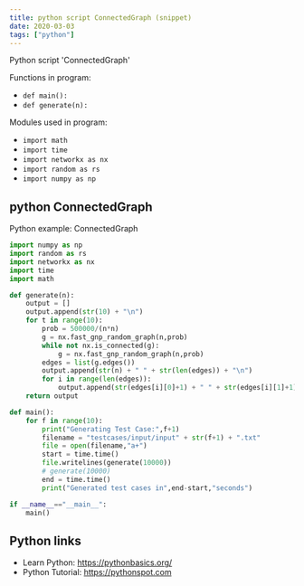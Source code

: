 ```yaml
---
title: python script ConnectedGraph (snippet)
date: 2020-03-03
tags: ["python"]
---
```

Python script 'ConnectedGraph'

Functions in program: 
* `def main():`
* `def generate(n):`

Modules used in program: 
* `import math`
* `import time `
* `import networkx as nx `
* `import random as rs `
* `import numpy as np `

## python ConnectedGraph

Python example: ConnectedGraph

```python
import numpy as np 
import random as rs 
import networkx as nx 
import time 
import math

def generate(n):
	output = []
	output.append(str(10) + "\n")
	for t in range(10):
		prob = 500000/(n*n)
		g = nx.fast_gnp_random_graph(n,prob)
		while not nx.is_connected(g):
			g = nx.fast_gnp_random_graph(n,prob)
		edges = list(g.edges())
		output.append(str(n) + " " + str(len(edges)) + "\n")
		for i in range(len(edges)):
			output.append(str(edges[i][0]+1) + " " + str(edges[i][1]+1) + "\n")
	return output

def main():
	for f in range(10):
		print("Generating Test Case:",f+1)
		filename = "testcases/input/input" + str(f+1) + ".txt"
		file = open(filename,"a+")
		start = time.time()
		file.writelines(generate(10000))
		# generate(10000)
		end = time.time()
		print("Generated test cases in",end-start,"seconds")

if __name__=="__main__":
	main()

```

## Python links

- Learn Python: https://pythonbasics.org/
- Python Tutorial: https://pythonspot.com

